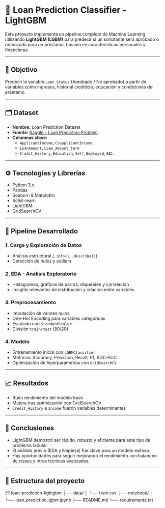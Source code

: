 # 🏦 Loan Prediction Classifier - LightGBM

Este proyecto implementa un pipeline completo de Machine Learning utilizando **LightGBM (LGBM)** para predecir si un solicitante será aprobado o rechazado para un préstamo, basado en características personales y financieras.

---

## 📌 Objetivo

Predecir la variable `Loan_Status` (Aprobado / No aprobado) a partir de variables como ingresos, historial crediticio, educación y condiciones del préstamo.

---

## 🗂️ Dataset

- **Nombre:** Loan Prediction Dataset  
- **Fuente:** [Kaggle - Loan Prediction Problem](https://www.kaggle.com/)
- **Columnas clave:**
  - `ApplicantIncome`, `CoapplicantIncome`
  - `LoanAmount`, `Loan_Amount_Term`
  - `Credit_History`, `Education`, `Self_Employed`, etc.

---

## ⚙️ Tecnologías y Librerías

- Python 3.x
- Pandas
- Seaborn & Matplotlib
- Scikit-learn
- LightGBM
- GridSearchCV

---

## 🧠 Pipeline Desarrollado

### 1. **Carga y Exploración de Datos**
- Análisis estructural (`.info()`, `.describe()`)
- Detección de nulos y outliers

### 2. **EDA - Análisis Exploratorio**
- Histogramas, gráficos de barras, dispersión y correlación
- Insights relevantes de distribución y relación entre variables

### 3. **Preprocesamiento**
- Imputación de valores nulos
- One-Hot Encoding para variables categóricas
- Escalado con `StandardScaler`
- División `train/test` (80/20)

### 4. **Modelo**
- Entrenamiento inicial con `LGBMClassifier`
- Métricas: Accuracy, Precision, Recall, F1, ROC-AUC
- Optimización de hiperparámetros con `GridSearchCV`

---

## 📈 Resultados

- Buen rendimiento del modelo base
- Mejora tras optimización con GridSearchCV
- `Credit_History` e `Income` fueron variables determinantes

---

## 📌 Conclusiones

- LightGBM demostró ser rápido, robusto y eficiente para este tipo de problema tabular.
- El análisis previo (EDA y limpieza) fue clave para un modelo exitoso.
- Hay oportunidades para seguir mejorando el rendimiento con balanceo de clases y otras técnicas avanzadas.

---

## 📁 Estructura del proyecto

📦 loan-prediction-lightgbm
├── data/
│ └── train.csv
├── notebook/
│ └── loan_prediction_lgbm.ipynb
├── README.md
└── requirements.txt
